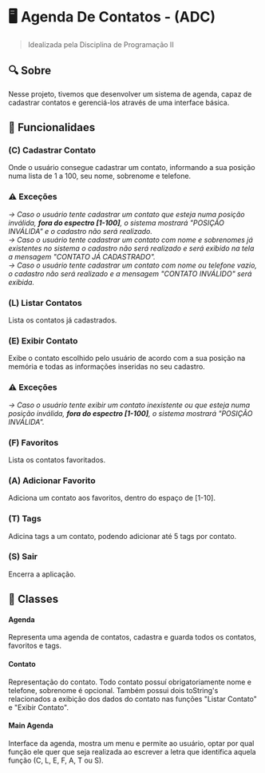 <h1> 🖥️ Agenda De Contatos - (ADC) </h1>

> Idealizada pela Disciplina de Programação II

<h2> 🔍 Sobre</h2>
  
<p>
  Nesse projeto, tivemos que desenvolver um sistema de agenda, capaz de cadastrar contatos e gerenciá-los através de uma interface básica.
</p>

<h2>📌 Funcionalidaes</h2>

<h3> (C) Cadastrar Contato </h3>

<p>Onde o usuário consegue cadastrar um contato, informando a sua posição numa lista de 1 a 100, seu nome, sobrenome e telefone.
</p>

<h3> ⚠️ Exceções </h3>
<p>
  <i>-> Caso o usuário tente cadastrar um contato que esteja numa posição inválida, <b>fora do espectro [1-100]</b>, o sistema mostrará "POSIÇÃO INVÁLIDA" e o cadastro não será realizado.</i> <br>
  <i>-> Caso o usuário tente cadastrar um contato com nome e sobrenomes já existentes no sistema o cadastro não será realizado e será exibido na tela a mensagem "CONTATO JÁ CADASTRADO".</i> <br>
  <i>-> Caso o usuário tente cadastrar um contato com nome ou telefone vazio, o cadastro não será realizado e a mensagem "CONTATO INVÁLIDO" será exibida.</i>
</p>  

<h3> (L) Listar Contatos</h3>

<p>
  Lista os contatos já cadastrados.
</p>  

<h3> (E) Exibir Contato</h3>
  
<p>
  Exibe o contato escolhido pelo usuário de acordo com a sua posição na memória e todas as informações inseridas no seu cadastro.
</p>  

<h3> ⚠️ Exceções </h3>

<p>
  <i>-> Caso o usuário tente exibir um contato  inexistente ou que esteja numa posição inválida, <b>fora do espectro [1-100]</b>, o sistema mostrará "POSIÇÃO INVÁLIDA".</i> <br>
</p>
  
  
<h3> (F) Favoritos</h3>

<p>
  Lista os contatos favoritados.
</p>  

<h3> (A) Adicionar Favorito</h3>
  
<p>
  Adiciona um contato aos favoritos, dentro do espaço de [1-10].
</p>

<h3> (T) Tags </h3>

<p>
  Adicina tags a um contato, podendo adicionar até 5 tags por contato.
</p>  

<h3> (S) Sair </h3>

<p> 
  Encerra a aplicação. 
</p>

<h2> 📂 Classes</h2>

<h4>Agenda</h4>

<p>
  Representa uma agenda de contatos, cadastra e guarda todos os contatos, favoritos e tags.
</p>

<h4>Contato</h4>

<p>
  Representação do contato. Todo contato possuí obrigatoriamente nome e telefone, sobrenome é opcional. Também possui dois toString's relacionados a exibição dos dados do contato nas funções "Listar Contato" e "Exibir Contato".
</p>  

<h4>Main Agenda</h4>

<p>
  Interface da agenda, mostra um menu e permite ao usuário, optar por qual função ele quer que seja realizada ao escrever a letra que identifica aquela função (C, L, E, F, A, T ou S).
</p>  

